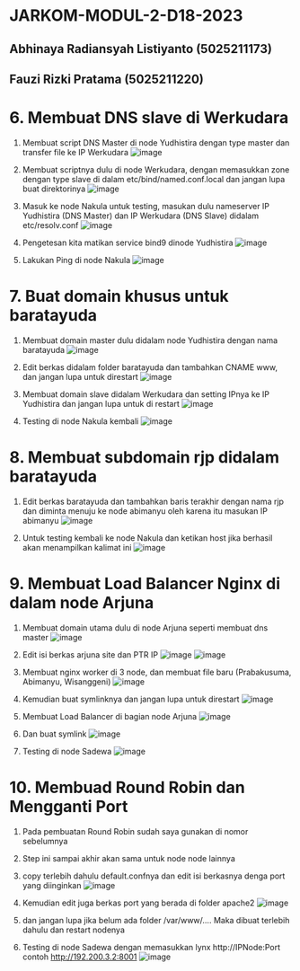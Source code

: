 # JARKOM-MODUL-2-D18-2023
## Abhinaya Radiansyah Listiyanto  (5025211173)
## Fauzi Rizki Pratama			       (5025211220)

# 6. Membuat DNS slave di Werkudara
1. Membuat script DNS Master di node Yudhistira dengan type master dan transfer file ke IP Werkudara
   ![image](https://github.com/Abhinaya173/JARKOM-MODUL-2-D18-2023/assets/114990549/804d9532-2956-48a2-ae32-573d19212dcf)

2. Membuat scriptnya dulu di node Werkudara, dengan memasukkan zone dengan type slave di dalam etc/bind/named.conf.local dan jangan lupa buat direktorinya
   ![image](https://github.com/Abhinaya173/JARKOM-MODUL-2-D18-2023/assets/114990549/fb47f4b3-6c7e-4fa8-95e1-fbc09116a3a3)

3. Masuk ke node Nakula untuk testing, masukan dulu nameserver IP Yudhistira (DNS Master) dan IP Werkudara (DNS Slave) didalam etc/resolv.conf
   ![image](https://github.com/Abhinaya173/JARKOM-MODUL-2-D18-2023/assets/114990549/000de5a0-b001-4520-9a7b-c51a385afb1d)

4. Pengetesan kita matikan service bind9 dinode Yudhistira
   ![image](https://github.com/Abhinaya173/JARKOM-MODUL-2-D18-2023/assets/114990549/029a4370-b6a3-4d35-a368-f1ab84c7cf61)

5. Lakukan Ping di node Nakula
   ![image](https://github.com/Abhinaya173/JARKOM-MODUL-2-D18-2023/assets/114990549/56c1e09e-9e77-4b71-8572-2c4a7f29136f)

# 7. Buat domain khusus untuk baratayuda
1. Membuat domain master dulu didalam node Yudhistira dengan nama baratayuda
   ![image](https://github.com/Abhinaya173/JARKOM-MODUL-2-D18-2023/assets/114990549/99073a83-76c5-453b-a6a9-babb09cace30)

2. Edit berkas didalam folder baratayuda dan tambahkan CNAME www, dan jangan lupa untuk direstart
   ![image](https://github.com/Abhinaya173/JARKOM-MODUL-2-D18-2023/assets/114990549/498e0d66-831a-458b-a7b7-15fbe70f5621)

3. Membuat domain slave didalam Werkudara dan setting IPnya ke IP Yudhistira dan jangan lupa untuk di restart
   ![image](https://github.com/Abhinaya173/JARKOM-MODUL-2-D18-2023/assets/114990549/a1de6e63-a001-4a7d-8911-330f367e1dee)

4. Testing di node Nakula kembali
   ![image](https://github.com/Abhinaya173/JARKOM-MODUL-2-D18-2023/assets/114990549/a8b68e79-89a9-47e2-b25c-55f041ae4dd5)

# 8. Membuat subdomain rjp didalam baratayuda
1. Edit berkas baratayuda dan tambahkan baris terakhir dengan nama rjp dan diminta menuju ke node abimanyu oleh karena itu masukan IP abimanyu
   ![image](https://github.com/Abhinaya173/JARKOM-MODUL-2-D18-2023/assets/114990549/90a04786-5ad8-4960-b523-4b33514c3bb9)

2. Untuk testing kembali ke node Nakula dan ketikan host jika berhasil akan menampilkan kalimat ini
   ![image](https://github.com/Abhinaya173/JARKOM-MODUL-2-D18-2023/assets/114990549/82f2e354-9c5d-4b0d-aee1-ec709580523f)

# 9. Membuat Load Balancer Nginx di dalam node Arjuna
1. Membuat domain utama dulu di node Arjuna seperti membuat dns master
   ![image](https://github.com/Abhinaya173/JARKOM-MODUL-2-D18-2023/assets/114990549/4c424d04-68a7-4cb0-ba56-f613e4f9d5fe)

2. Edit isi berkas arjuna site dan PTR IP
   ![image](https://github.com/Abhinaya173/JARKOM-MODUL-2-D18-2023/assets/114990549/bcf023da-5533-4f4d-a2c9-8bc4f56afbbf)
   ![image](https://github.com/Abhinaya173/JARKOM-MODUL-2-D18-2023/assets/114990549/cc0cad9c-9e99-4c12-876b-dc87f153fa72)

3. Membuat nginx worker di 3 node, dan membuat file baru (Prabakusuma, Abimanyu, Wisanggeni)
   ![image](https://github.com/Abhinaya173/JARKOM-MODUL-2-D18-2023/assets/114990549/07f4ec2d-8e89-4f96-94e2-e5e1ddd1ccd6)

4. Kemudian buat symlinknya dan jangan lupa untuk direstart
   ![image](https://github.com/Abhinaya173/JARKOM-MODUL-2-D18-2023/assets/114990549/9825c52f-6cae-4996-adc8-4e57550bc0da)

5. Membuat Load Balancer di bagian node Arjuna
   ![image](https://github.com/Abhinaya173/JARKOM-MODUL-2-D18-2023/assets/114990549/51ec5391-9676-4667-ad2d-47d1157151f8)

6. Dan buat symlink
   ![image](https://github.com/Abhinaya173/JARKOM-MODUL-2-D18-2023/assets/114990549/2366d893-5ed5-4855-8025-a8075ff530e5)

7. Testing di node Sadewa
   ![image](https://github.com/Abhinaya173/JARKOM-MODUL-2-D18-2023/assets/114990549/b0cb0662-63f1-410e-bbe3-1e0c986a6788)

# 10. Membuad Round Robin dan Mengganti Port
1. Pada pembuatan Round Robin sudah saya gunakan di nomor sebelumnya
2. Step ini sampai akhir akan sama untuk node node lainnya
3. copy terlebih dahulu default.confnya dan edit isi berkasnya denga port yang diinginkan
   ![image](https://github.com/Abhinaya173/JARKOM-MODUL-2-D18-2023/assets/114990549/85dbe2dc-2436-4a57-8540-78fd5d9cd60d)

4. Kemudian edit juga berkas port yang berada di folder apache2
   ![image](https://github.com/Abhinaya173/JARKOM-MODUL-2-D18-2023/assets/114990549/337e37e1-0f72-447d-a306-9c4b0876b895)

5. dan jangan lupa jika belum ada folder /var/www/…. Maka dibuat terlebih dahulu dan restart nodenya
6. Testing di node Sadewa dengan memasukkan lynx http://IPNode:Port contoh http://192.200.3.2:8001
   ![image](https://github.com/Abhinaya173/JARKOM-MODUL-2-D18-2023/assets/114990549/1f5539ac-5f29-469f-b56f-a1dfea3570a8)

